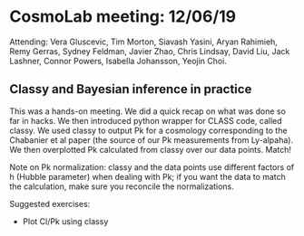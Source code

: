 # CosmoLab meeting: 12/06/19

Attending: Vera Gluscevic, Tim Morton, Siavash Yasini, Aryan Rahimieh, Remy Gerras, Sydney Feldman, Javier Zhao, Chris Lindsay, David Liu, Jack Lashner, Connor Powers, Isabella Johansson, Yeojin Choi. 


## Classy and Bayesian inference in practice
This was a hands-on meeting. We did a quick recap on what was done so far in hacks. We then introduced python wrapper for CLASS code, called classy. We used classy to output Pk for a cosmology corresponding to the Chabanier et al paper (the source of our Pk measurements from Ly-alpaha). We then overplotted Pk calculated from classy over our data points. Match! 

Note on Pk normalization: classy and the data points use different factors of h (Hubble parameter) when dealing with Pk; if you want the data to match the calculation, make sure you reconcile the normalizations.


Suggested exercises: 
- Plot Cl/Pk using classy


 